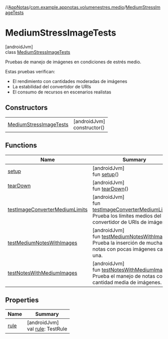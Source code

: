 //[AppNotas](../../../index.md)/[com.example.appnotas.volumenestres.medio](../index.md)/[MediumStressImageTests](index.md)

# MediumStressImageTests

[androidJvm]\
class [MediumStressImageTests](index.md)

Pruebas de manejo de imágenes en condiciones de estrés medio.

Estas pruebas verifican:

- 
   El rendimiento con cantidades moderadas de imágenes
- 
   La estabilidad del convertidor de URIs
- 
   El consumo de recursos en escenarios realistas

## Constructors

| | |
|---|---|
| [MediumStressImageTests](-medium-stress-image-tests.md) | [androidJvm]<br>constructor() |

## Functions

| Name | Summary |
|---|---|
| [setup](setup.md) | [androidJvm]<br>fun [setup](setup.md)() |
| [tearDown](tear-down.md) | [androidJvm]<br>fun [tearDown](tear-down.md)() |
| [testImageConverterMediumLimits](test-image-converter-medium-limits.md) | [androidJvm]<br>fun [testImageConverterMediumLimits](test-image-converter-medium-limits.md)()<br>Prueba los límites medios del convertidor de URIs de imágenes. |
| [testMediumNotesWithImages](test-medium-notes-with-images.md) | [androidJvm]<br>fun [testMediumNotesWithImages](test-medium-notes-with-images.md)()<br>Prueba la inserción de muchas notas con pocas imágenes cada una. |
| [testNotesWithMediumImages](test-notes-with-medium-images.md) | [androidJvm]<br>fun [testNotesWithMediumImages](test-notes-with-medium-images.md)()<br>Prueba el manejo de notas con cantidad media de imágenes. |

## Properties

| Name | Summary |
|---|---|
| [rule](rule.md) | [androidJvm]<br>val [rule](rule.md): TestRule |
